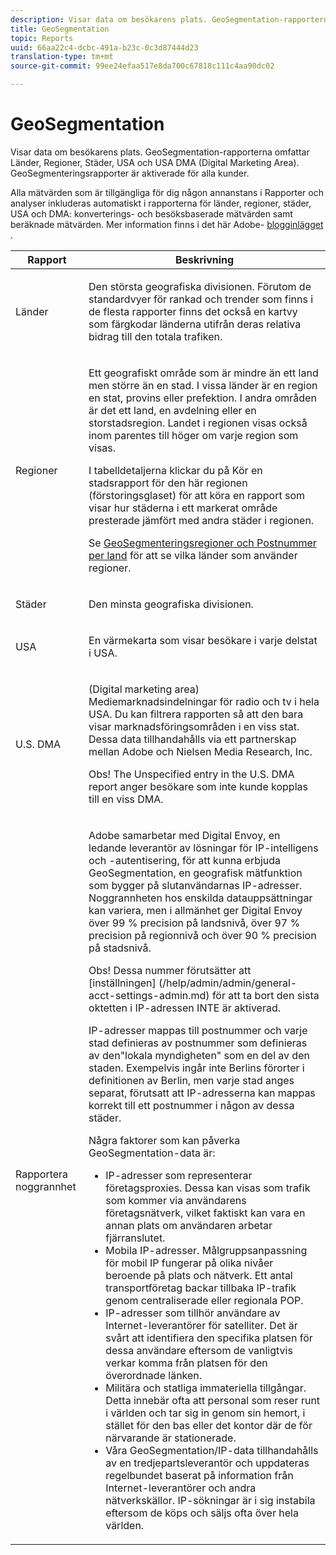 ```yaml
---
description: Visar data om besökarens plats. GeoSegmentation-rapporterna omfattar Länder, Regioner, Städer, USA och USA DMA (Digital Marketing Area). GeoSegmenteringsrapporter är aktiverade för alla kunder.
title: GeoSegmentation
topic: Reports
uuid: 66aa22c4-dcbc-491a-b23c-0c3d87444d23
translation-type: tm+mt
source-git-commit: 99ee24efaa517e8da700c67818c111c4aa90dc02

---
```



# GeoSegmentation

Visar data om besökarens plats. GeoSegmentation-rapporterna omfattar Länder, Regioner, Städer, USA och USA DMA (Digital Marketing Area). GeoSegmenteringsrapporter är aktiverade för alla kunder.

Alla mätvärden som är tillgängliga för dig någon annanstans i Rapporter och analyser inkluderas automatiskt i rapporterna för länder, regioner, städer, USA och DMA: konverterings- och besöksbaserade mätvärden samt beräknade mätvärden. Mer information finns i det här Adobe- [blogginlägget](https://blogs.adobe.com/digitalmarketing/analytics/introducing-new-metrics-in-geosegmentation-and-more/) .

<table id="table_566CFFC82E1149D8BAFE6641627FCF1F"> 
 <thead> 
  <tr> 
   <th colname="col1" class="entry"> Rapport </th> 
   <th colname="col2" class="entry"> Beskrivning </th> 
  </tr> 
 </thead>
 <tbody> 
  <tr> 
   <td colname="col1"> Länder </td> 
   <td colname="col2"> <p> Den största geografiska divisionen. Förutom de standardvyer för rankad och trender som finns i de flesta rapporter finns det också en kartvy som färgkodar länderna utifrån deras relativa bidrag till den totala trafiken. </p> </td> 
  </tr> 
  <tr> 
   <td colname="col1"> Regioner </td> 
   <td colname="col2"> <p> Ett geografiskt område som är mindre än ett land men större än en stad. I vissa länder är en region en stat, provins eller prefektion. I andra områden är det ett land, en avdelning eller en storstadsregion. Landet i regionen visas också inom parentes till höger om varje region som visas. </p> <p>I tabelldetaljerna klickar du på Kör en stadsrapport för den här regionen (förstoringsglaset) för att köra en rapport som visar hur städerna i ett markerat område presterade jämfört med andra städer i regionen. </p> <p>Se <a href="/help/components/c-variables/dimensionslist/reports-geosegmentation-reference.md"  > GeoSegmenteringsregioner och Postnummer per land</a> för att se vilka länder som använder regioner. </p> </td> 
  </tr> 
  <tr> 
   <td colname="col1"> Städer </td> 
   <td colname="col2"> <p> Den minsta geografiska divisionen. </p> </td> 
  </tr> 
  <tr> 
   <td colname="col1"> USA </td> 
   <td colname="col2"> <p> En värmekarta som visar besökare i varje delstat i USA. </p> </td> 
  </tr> 
  <tr> 
   <td colname="col1"> U.S. DMA </td> 
   <td colname="col2"> <p> (Digital marketing area) Mediemarknadsindelningar för radio och tv i hela USA. Du kan filtrera rapporten så att den bara visar marknadsföringsområden i en viss stat. Dessa data tillhandahålls via ett partnerskap mellan Adobe och Nielsen Media Research, Inc. </p> <p>Obs!  The Unspecified entry in the U.S. DMA report anger besökare som inte kunde kopplas till en viss DMA. </p> </td> 
  </tr> 
  <tr> 
   <td colname="col1"> Rapportera noggrannhet </td> 
   <td colname="col2"> <p>Adobe samarbetar med Digital Envoy, en ledande leverantör av lösningar för IP-intelligens och -autentisering, för att kunna erbjuda GeoSegmentation, en geografisk mätfunktion som bygger på slutanvändarnas IP-adresser. Noggrannheten hos enskilda datauppsättningar kan variera, men i allmänhet ger Digital Envoy över 99 % precision på landsnivå, över 97 % precision på regionnivå och över 90 % precision på stadsnivå. </p> <p>Obs! Dessa nummer förutsätter att [inställningen] (/help/admin/admin/general-acct-settings-admin.md) för att ta bort den sista oktetten i IP-adressen INTE är aktiverad. </p> <p>IP-adresser mappas till postnummer och varje stad definieras av postnummer som definieras av den"lokala myndigheten" som en del av den staden. Exempelvis ingår inte Berlins förorter i definitionen av Berlin, men varje stad anges separat, förutsatt att IP-adresserna kan mappas korrekt till ett postnummer i någon av dessa städer. </p> <p>Några faktorer som kan påverka GeoSegmentation-data är: </p> 
    <ul id="ul_1B05024AD5174232A8DB8145753FB09B"> 
     <li id="li_C3A21E7C1186490EB9A236634DB45E7F">IP-adresser som representerar företagsproxies. Dessa kan visas som trafik som kommer via användarens företagsnätverk, vilket faktiskt kan vara en annan plats om användaren arbetar fjärranslutet. </li> 
     <li id="li_56FC36B3598C420F9246D4E8772822A7">Mobila IP-adresser. Målgruppsanpassning för mobil IP fungerar på olika nivåer beroende på plats och nätverk. Ett antal transportföretag backar tillbaka IP-trafik genom centraliserade eller regionala POP. </li> 
     <li id="li_C1EED854AE584489BCBC2A7AA20B8EF1">IP-adresser som tillhör användare av Internet-leverantörer för satelliter. Det är svårt att identifiera den specifika platsen för dessa användare eftersom de vanligtvis verkar komma från platsen för den överordnade länken. </li> 
     <li id="li_A735756F39554DF19E05D251CA614F02">Militära och statliga immateriella tillgångar. Detta innebär ofta att personal som reser runt i världen och tar sig in genom sin hemort, i stället för den bas eller det kontor där de för närvarande är stationerade. </li> 
     <li id="li_ACFF1B8094684173B8325A44304CA32B">Våra GeoSegmentation/IP-data tillhandahålls av en tredjepartsleverantör och uppdateras regelbundet baserat på information från Internet-leverantörer och andra nätverkskällor. IP-sökningar är i sig instabila eftersom de köps och säljs ofta över hela världen. </li> 
    </ul> </td> 
  </tr> 
 </tbody> 
</table>

